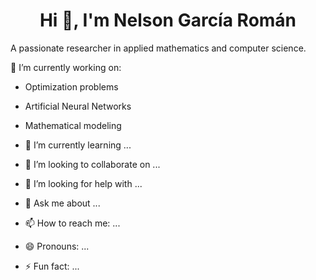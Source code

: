 <h1 align="center">Hi 👋, I'm Nelson García Román</h1>


A passionate researcher in applied mathematics and computer science. 

🔭 I’m currently working on:
- Optimization problems  
- Artificial Neural Networks  
- Mathematical modeling 

- 🌱 I’m currently learning ...
- 👯 I’m looking to collaborate on ...
- 🤔 I’m looking for help with ...
- 💬 Ask me about ...
- 📫 How to reach me: ...
- 😄 Pronouns: ...
- ⚡ Fun fact: ...
